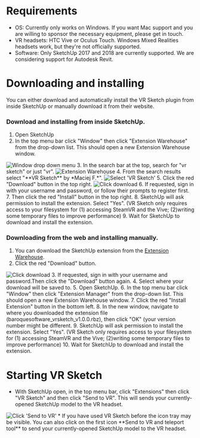 # Requirements

* OS: Currently only works on Windows. If you want Mac support and you are willing to sponsor
  the necessary equipment, please get in touch.
* VR headsets: HTC Vive or Oculus Touch. Windows Mixed Realities headsets work, but they're not officially supported.
* Software: Only SketchUp 2017 and 2018 are currently supported. We are considering support for Autodesk Revit.

# Downloading and installing

You can either download and automatically install the VR Sketch plugin from inside SketchUp or manually download it from their website.

### Download and installing from inside SketchUp.
  1. Open SketchUp
  2. In the top menu bar click "Window" then click "Extension Warehouse" from the drop-down list. This should open a new Extension Warehouse window.
  <img src="./img/docs/window-drop-down-menu.png" alt="Window drop down menu"> 
  3. In the search bar at the top, search for "vr sketch" or just "vr". 
  <img src="./img/docs/warehouse.png" alt="Extension Warehouse"> 
  4. From the search results select "**VR Sketch** by *Maciej F.*". 
  <img src="./img/docs/search.png" alt="Select 'VR Sketch'"> 
  5. Click the red "Download" button in the top right. 
  <img src="./img/docs/found.png" alt="Click download"> 
  6. If requested, sign in with your username and password, or follow their prompts to register first.
  7. Then click the red "Install" button in the top right.
  8. SketchUp will ask permission to install the extension. Select "Yes". (VR Sketch only requires access to your filesystem for (1) accessing SteamVR and the Vive; (2)writing some temporary files to improve performance)
  9. Wait for SketchUp to download and install the extension.

### Downloading from the web and installing manually.
  1. You can download the SketchUp extension from the [Extension Warehouse](https://extensions.sketchup.com/en/content/lightscape-vr-designer "Extension Warehouse"). 
  2. Click the red "Download" button. 
  <img src="./img/docs/browser.png" alt="Click download"> 
  3. If requested, sign in with your username and password.Then click the "Download" button again.
  4. Select where your download will be saved to.
  5. Open SketchUp.
  6. In the top menu bar click "Window" then click "Extension Manager" from the drop-down list. This should open a new Extension Warehouse window. 
  7. Click the red "Install Extension" button in the bottom left. 
  8. In the new window, navigate to where you downloaded the extension file (baroquesoftware_vrsketch_v1.0.0.rbz), then click "OK" (your version number might be different.
  9. SketchUp will ask permission to install the extension. Select "Yes". (VR Sketch only requires access to your filesystem for (1) accessing SteamVR and the Vive; (2)writing some temporary files to improve performance)
  10. Wait for SketchUp to download and install the extension.

# Starting VR Sketch

* With SketchUp open, in the top menu bar, click "Extensions" then click "VR Sketch" and then click "Send to VR". This will sends your currently-opened SketchUp model to the VR headset. 
<img src="./img/docs/menu-vr.png" alt="Click 'Send to VR'"> 
* If you have used VR Sketch before the icon tray may be visible. You can also click on the first icon **Send to VR and teleport tool** to send your currently-opened SketchUp model to the VR headset. 